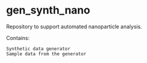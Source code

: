 # gen_synth_nano

Repository to support automated nanoparticle analysis.

Contains:

    Synthetic data generator
    Sample data from the generator
